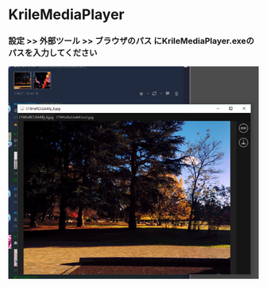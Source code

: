 # KrileMediaPlayer
### 設定 >> 外部ツール >> ブラウザのパス にKrileMediaPlayer.exeのパスを入力してください
<p align="center">
  <img src ="/ebwGGbh.png" />
</p>
